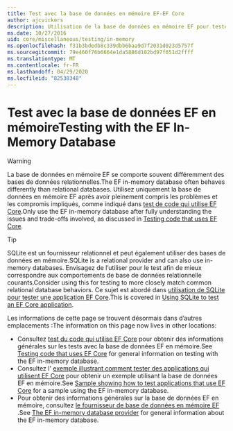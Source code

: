 ```yaml
---
title: Test avec la base de données en mémoire EF-EF Core
author: ajcvickers
description: Utilisation de la base de données en mémoire EF pour tester une application EF Core
ms.date: 10/27/2016
uid: core/miscellaneous/testing/in-memory
ms.openlocfilehash: f31b3bdedb8c339dbb6baa9d7f2031d023d5757f
ms.sourcegitcommit: 79e460f76b6664e1da5886d102bd97f651d2ffff
ms.translationtype: MT
ms.contentlocale: fr-FR
ms.lasthandoff: 04/29/2020
ms.locfileid: "82538348"
---
```

# <a name="testing-with-the-ef-in-memory-database"></a><span data-ttu-id="828c0-103">Test avec la base de données EF en mémoire</span><span class="sxs-lookup"><span data-stu-id="828c0-103">Testing with the EF In-Memory Database</span></span>

> [!WARNING]
> <span data-ttu-id="828c0-104">La base de données en mémoire EF se comporte souvent différemment des bases de données relationnelles.</span><span class="sxs-lookup"><span data-stu-id="828c0-104">The EF in-memory database often behaves differently than relational databases.</span></span>
> <span data-ttu-id="828c0-105">Utilisez uniquement la base de données en mémoire EF après avoir pleinement compris les problèmes et les compromis impliqués, comme indiqué dans [test de code qui utilise EF Core](xref:core/miscellaneous/testing/index).</span><span class="sxs-lookup"><span data-stu-id="828c0-105">Only use the EF in-memory database after fully understanding the issues and trade-offs involved, as discussed in [Testing code that uses EF Core](xref:core/miscellaneous/testing/index).</span></span>  

> [!TIP]
> <span data-ttu-id="828c0-106">SQLite est un fournisseur relationnel et peut également utiliser des bases de données en mémoire.</span><span class="sxs-lookup"><span data-stu-id="828c0-106">SQLite is a relational provider and can also use in-memory databases.</span></span>
> <span data-ttu-id="828c0-107">Envisagez de l’utiliser pour le test afin de mieux correspondre aux comportements de base de données relationnelle courants.</span><span class="sxs-lookup"><span data-stu-id="828c0-107">Consider using this for testing to more closely match common relational database behaviors.</span></span>
> <span data-ttu-id="828c0-108">Ce sujet est abordé dans [utilisation de SQLite pour tester une application EF Core](xref:core/miscellaneous/testing/sqlite).</span><span class="sxs-lookup"><span data-stu-id="828c0-108">This is covered in [Using SQLite to test an EF Core application](xref:core/miscellaneous/testing/sqlite).</span></span>   

<span data-ttu-id="828c0-109">Les informations de cette page se trouvent désormais dans d’autres emplacements :</span><span class="sxs-lookup"><span data-stu-id="828c0-109">The information on this page now lives in other locations:</span></span>
* <span data-ttu-id="828c0-110">Consultez [test du code qui utilise EF Core](xref:core/miscellaneous/testing/index) pour obtenir des informations générales sur les tests avec la base de données EF en mémoire.</span><span class="sxs-lookup"><span data-stu-id="828c0-110">See [Testing code that uses EF Core](xref:core/miscellaneous/testing/index) for general information on testing with the EF in-memory database.</span></span>
* <span data-ttu-id="828c0-111">Consultez l' [exemple illustrant comment tester des applications qui utilisent EF Core](xref:core/miscellaneous/testing/testing-sample) pour obtenir un exemple utilisant la base de données EF en mémoire.</span><span class="sxs-lookup"><span data-stu-id="828c0-111">See [Sample showing how to test applications that use EF Core](xref:core/miscellaneous/testing/testing-sample) for a sample using the EF in-memory database.</span></span>
* <span data-ttu-id="828c0-112">Pour obtenir des informations générales sur la base de données EF en mémoire, consultez [le fournisseur de base de données en mémoire EF](xref:core/providers/in-memory/index) .</span><span class="sxs-lookup"><span data-stu-id="828c0-112">See [The EF in-memory database provider](xref:core/providers/in-memory/index) for general information about the EF in-memory database.</span></span>

